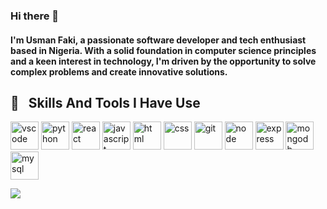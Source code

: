 ### Hi there 👋

#### I'm Usman Faki, a passionate software developer and tech enthusiast based in Nigeria. With a solid foundation in computer science principles and a keen interest in technology, I'm driven by the opportunity to solve complex problems and create innovative solutions.

<!--
**usmanfaki/usmanfaki** is a ✨ _special_ ✨ repository because its `README.md` (this file) appears on your GitHub profile.
!-->

<h2> 🚀 &nbsp; Skills And Tools I Have Use</h2>
<p align="left">
<img src="https://cdn.jsdelivr.net/gh/devicons/devicon/icons/vscode/vscode-original.svg" alt="vscode" width="45" height="45"/>
<img src="https://cdn.jsdelivr.net/gh/devicons/devicon@latest/icons/python/python-original.svg" alt="python"  width="45" height="45"/>
<img src="https://cdn.jsdelivr.net/gh/devicons/devicon@latest/icons/react/react-original.svg" alt="react"  width="45" height="45"/>
<img src="https://cdn.jsdelivr.net/gh/devicons/devicon/icons/javascript/javascript-original.svg" alt="javascript"  width="45" height="45"/>
<img src="https://cdn.jsdelivr.net/gh/devicons/devicon@latest/icons/html5/html5-original.svg" alt="html"  width="45" height="45"/>
<img src="https://cdn.jsdelivr.net/gh/devicons/devicon@latest/icons/css3/css3-original.svg" alt="css"  width="45" height="45"/>
<img src="https://cdn.jsdelivr.net/gh/devicons/devicon@latest/icons/git/git-original.svg" alt="git"  width="45" height="45"/>
<img src="https://cdn.jsdelivr.net/gh/devicons/devicon@latest/icons/nodejs/nodejs-original.svg" alt="node"  width="45" height="45"/>
<img src="https://cdn.jsdelivr.net/gh/devicons/devicon@latest/icons/express/express-original.svg" alt="express"  width="45" height="45"/>
<img src="https://cdn.jsdelivr.net/gh/devicons/devicon@latest/icons/mongodb/mongodb-original.svg" alt="mongodb"  width="45" height="45"/>
<img src="https://cdn.jsdelivr.net/gh/devicons/devicon@latest/icons/mysql/mysql-original.svg"  alt="mysql"  width="45" height="45"/>
</p>
<picture>
  <source
    srcset="https://github-readme-stats.vercel.app/api?username=anuraghazra&show_icons=true&theme=dark"
    media="(prefers-color-scheme: dark)"
  />
  <source
    srcset="https://github-readme-stats.vercel.app/api?username=anuraghazra&show_icons=true"
    media="(prefers-color-scheme: light), (prefers-color-scheme: no-preference)"
  />
  <img src="https://github-readme-stats.vercel.app/api?username=anuraghazra&show_icons=true" />
</picture>
